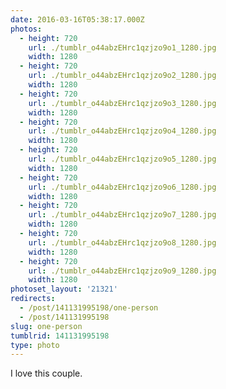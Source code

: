 ```yaml
---
date: 2016-03-16T05:38:17.000Z
photos:
  - height: 720
    url: ./tumblr_o44abzEHrc1qzjzo9o1_1280.jpg
    width: 1280
  - height: 720
    url: ./tumblr_o44abzEHrc1qzjzo9o2_1280.jpg
    width: 1280
  - height: 720
    url: ./tumblr_o44abzEHrc1qzjzo9o3_1280.jpg
    width: 1280
  - height: 720
    url: ./tumblr_o44abzEHrc1qzjzo9o4_1280.jpg
    width: 1280
  - height: 720
    url: ./tumblr_o44abzEHrc1qzjzo9o5_1280.jpg
    width: 1280
  - height: 720
    url: ./tumblr_o44abzEHrc1qzjzo9o6_1280.jpg
    width: 1280
  - height: 720
    url: ./tumblr_o44abzEHrc1qzjzo9o7_1280.jpg
    width: 1280
  - height: 720
    url: ./tumblr_o44abzEHrc1qzjzo9o8_1280.jpg
    width: 1280
  - height: 720
    url: ./tumblr_o44abzEHrc1qzjzo9o9_1280.jpg
    width: 1280
photoset_layout: '21321'
redirects:
  - /post/141131995198/one-person
  - /post/141131995198
slug: one-person
tumblrid: 141131995198
type: photo
---
```

<p>I love this couple.</p>
